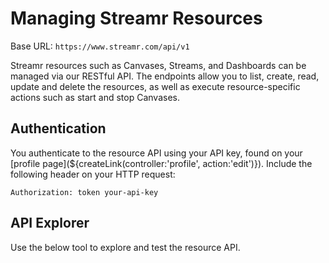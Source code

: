 <a name="resources"></a>
# Managing Streamr Resources

Base URL: `https://www.streamr.com/api/v1`

Streamr resources such as Canvases, Streams, and Dashboards can be managed via our RESTful API. The endpoints allow you to list, create, read, update and delete the resources, as well as execute resource-specific actions such as start and stop Canvases.

## Authentication

You authenticate to the resource API using your API key, found on your [profile page](${createLink(controller:'profile', action:'edit')}). Include the following header on your HTTP request:

`Authorization: token your-api-key`

## API Explorer

Use the below tool to explore and test the resource API.